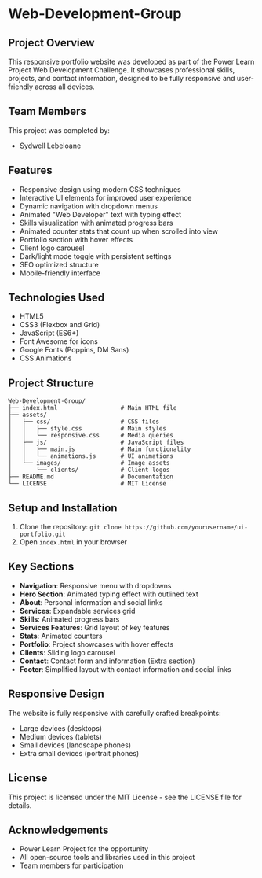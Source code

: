 # Web-Development-Group

## Project Overview
This responsive portfolio website was developed as part of the Power Learn Project Web Development Challenge. It showcases professional skills, projects, and contact information, designed to be fully responsive and user-friendly across all devices.

## Team Members
This project was completed by:
- Sydwell Lebeloane

## Features
- Responsive design using modern CSS techniques
- Interactive UI elements for improved user experience
- Dynamic navigation with dropdown menus
- Animated "Web Developer" text with typing effect
- Skills visualization with animated progress bars
- Animated counter stats that count up when scrolled into view
- Portfolio section with hover effects
- Client logo carousel
- Dark/light mode toggle with persistent settings
- SEO optimized structure
- Mobile-friendly interface

## Technologies Used
- HTML5
- CSS3 (Flexbox and Grid)
- JavaScript (ES6+)
- Font Awesome for icons
- Google Fonts (Poppins, DM Sans)
- CSS Animations

## Project Structure
```
Web-Development-Group/
├── index.html                  # Main HTML file
├── assets/
│   ├── css/                    # CSS files
│   │   ├── style.css           # Main styles
│   │   └── responsive.css      # Media queries
│   ├── js/                     # JavaScript files
│   │   ├── main.js             # Main functionality
│   │   └── animations.js       # UI animations
│   └── images/                 # Image assets
│       └── clients/            # Client logos
├── README.md                   # Documentation
└── LICENSE                     # MIT License
```

## Setup and Installation
1. Clone the repository: `git clone https://github.com/yourusername/ui-portfolio.git`
2. Open `index.html` in your browser

## Key Sections
- **Navigation**: Responsive menu with dropdowns
- **Hero Section**: Animated typing effect with outlined text
- **About**: Personal information and social links
- **Services**: Expandable services grid
- **Skills**: Animated progress bars
- **Services Features**: Grid layout of key features
- **Stats**: Animated counters
- **Portfolio**: Project showcases with hover effects
- **Clients**: Sliding logo carousel
- **Contact**: Contact form and information (Extra section)
- **Footer**: Simplified layout with contact information and social links

## Responsive Design
The website is fully responsive with carefully crafted breakpoints:
- Large devices (desktops)
- Medium devices (tablets)
- Small devices (landscape phones)
- Extra small devices (portrait phones)

## License
This project is licensed under the MIT License - see the LICENSE file for details.

## Acknowledgements
- Power Learn Project for the opportunity
- All open-source tools and libraries used in this project
- Team members for participation
